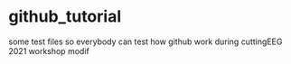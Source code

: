 # github_tutorial
some test files so everybody can test how github work during cuttingEEG 2021 workshop
modif
